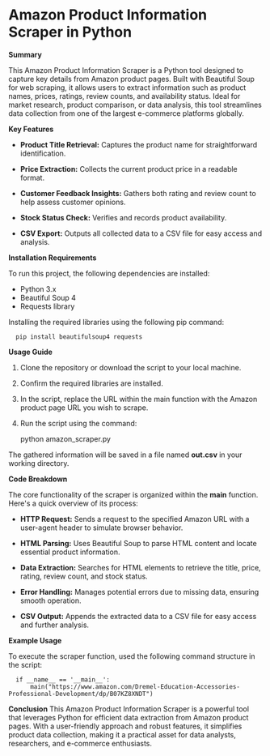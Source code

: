 # Amazon Product Information Scraper in Python

**Summary**

This Amazon Product Information Scraper is a Python tool designed to capture key details from Amazon product pages. Built with Beautiful Soup for web scraping, it allows users to extract information such as product names, prices, ratings, review counts, and availability status. Ideal for market research, product comparison, or data analysis, this tool streamlines data collection from one of the largest e-commerce platforms globally.

**Key Features**

* **Product Title Retrieval:** Captures the product name for straightforward identification.

* **Price Extraction:** Collects the current product price in a readable format.

* **Customer Feedback Insights:** Gathers both rating and review count to help assess customer opinions.

* **Stock Status Check:** Verifies and records product availability.

* **CSV Export:** Outputs all collected data to a CSV file for easy access and analysis.

**Installation Requirements**

To run this project, the following dependencies are installed:

* Python 3.x
* Beautiful Soup 4
* Requests library

Installing the required libraries using the following pip command:

      pip install beautifulsoup4 requests

**Usage Guide**

1) Clone the repository or download the script to your local machine.

2) Confirm the required libraries are installed.

3) In the script, replace the URL within the main function with the Amazon product page URL you wish to scrape.

4) Run the script using the command:

      python amazon_scraper.py

The gathered information will be saved in a file named **out.csv** in your working directory.

**Code Breakdown**

The core functionality of the scraper is organized within the **main** function. Here's a quick overview of its process:

* **HTTP Request:** Sends a request to the specified Amazon URL with a user-agent header to simulate browser behavior.

* **HTML Parsing:** Uses Beautiful Soup to parse HTML content and locate essential product information.

* **Data Extraction:** Searches for HTML elements to retrieve the title, price, rating, review count, and stock status.

* **Error Handling:** Manages potential errors due to missing data, ensuring smooth operation.

* **CSV Output:** Appends the extracted data to a CSV file for easy access and further analysis.

**Example Usage**

To execute the scraper function, used the following command structure in the script:

      if __name__ == '__main__':
          main("https://www.amazon.com/Dremel-Education-Accessories-Professional-Development/dp/B07KZ8XNDT")

**Conclusion**
This Amazon Product Information Scraper is a powerful tool that leverages Python for efficient data extraction from Amazon product pages. With a user-friendly approach and robust features, it simplifies product data collection, making it a practical asset for data analysts, researchers, and e-commerce enthusiasts.
























